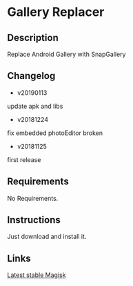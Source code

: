 # **Gallery Replacer**

## Description

Replace Android Gallery with SnapGallery

## Changelog

- v20190113

update apk and libs

- v20181224

fix embedded photoEditor broken

- v20181125

first release

## Requirements

No Requirements.

## Instructions

Just download and install it.

## Links

[Latest stable Magisk](http://www.tiny.cc/latestmagisk)
